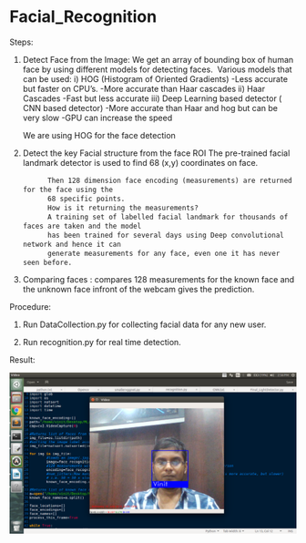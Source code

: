 # Facial_Recognition
Steps:

1)  Detect Face from the Image: We get an array of bounding box of human face by using different models for detecting faces.
­   Various models that can be used:
             i) HOG (Histogram of Oriented Gradients) 
                 -Less accurate but faster on CPU’s.
                 -More accurate than Haar cascades
             ii) Haar Cascades
                 -Fast but less accurate
             iii) Deep Learning based detector ( CNN based detector)
                 -More accurate than Haar and hog but can be very slow
                 -GPU can increase the speed

    We are using HOG for the face detection

2)  Detect the key Facial structure from the face ROI
    The pre-trained facial landmark detector is used to find 68 (x,y) coordinates on face.

              Then 128 dimension face encoding (measurements) are returned for the face using the
              68 specific points.
              How is it returning the measurements?
              A training set of labelled facial landmark for thousands of faces are taken and the model
              has been trained for several days using Deep convolutional network and hence it can 
              generate measurements for any face, even one it has never seen before.

3)  Comparing faces : compares 128 measurements for the known face and the unknown face infront of the webcam gives the prediction.


Procedure:

1) Run DataCollection.py for collecting facial data for any new user.

2) Run recognition.py for real time detection.

Result:
<p align="center">
  <img src="https://github.com/ViniitMe/Facial_Recognition/blob/master/facial_rec/vin.png"/>
</p>

